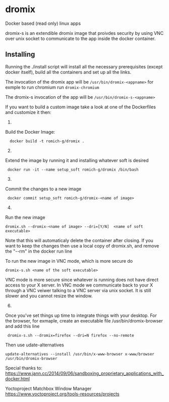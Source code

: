 # dromix
Docker based (read only) linux apps

dromix-s is an extendible dromix image that proivdes security by using VNC over unix socket to communicate to the app inside the docker container. 

## Installing

Running the ./install script will install all the necessary prerequisites (except docker itself), build all the containers and set up all the links. 

The invocation of the dromix app will be ```/usr/bin/dromix-<appname>``` for exmple to run chromium run ```dromix-chromium```

The dromix-s invocation of the app will be ```/usr/bin/dromix-s-<appname>```


If you want to build a custom image take a look at one of the Dockerfiles and customize it then:


1. 
Build the Docker Image:
   
      docker build -t romich-g/dromix .

2. 
Extend the image by running it and installing whatever soft is desired
     
     docker run -it --name setup_soft romich-g/dromix /bin/bash

3. 
Commit the changes to a new image

     docker commit setup_soft romich-g/dromix-<name of image>

4. 
Run the new image 

    dromix.sh --dromix-<name of image> --dri=[Y/N]  <name of soft executable>

Note that this will automaticaly delete the container after closing. If you want to keep the changes then use a local copy of dromix.sh, and remove the "--rm" in the docker run line

To run the new image in VNC mode, which is more secure do

    dromix-s.sh <name of the soft executable>

VNC mode is more secure since whatever is running does not have direct access to your X server. In VNC mode we communicate back to your X through a VNC veiwer talking to a VNC server via unix socket. It is still slower and you cannot resize the window. 

6. 
Once you've set things up time to integrate things with your desktop. For the browser, for exmaple, create an executable file /usr/bin/dromix-browser and add this line

     dromix-s.sh --dromix=firefox --dri=N firefox --no-remote

Then use udate-alternatives

```update-alternatives --install /usr/bin/x-www-browser x-www/browser /usr/bin/dromix-browser```




Special thanks to:
https://www.jann.cc/2014/09/06/sandboxing_proprietary_applications_with_docker.html

Yoctoproject Matchbox Window Manager
https://www.yoctoproject.org/tools-resources/projects
